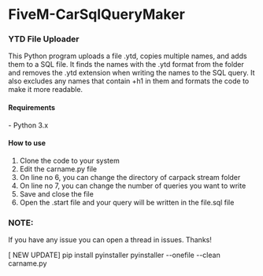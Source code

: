 # FiveM-CarSqlQueryMaker

<h3>YTD File Uploader</h3>
This Python program uploads a file .ytd, copies multiple names, and adds them to a SQL file. It finds the names with the .ytd format from the folder and removes the .ytd extension when writing the names to the SQL query. It also excludes any names that contain +h1 in them and formats the code to make it more readable.

<h4>Requirements</h4>
- Python 3.x

<h4>How to use</h4>

1. Clone the code to your system
2. Edit the carname.py file
3. On line no 6, you can change the directory of carpack stream folder
4. On line no 7, you can change the number of queries you want to write
6. Save and close the file
7. Open the .start file and your query will be written in the file.sql file

<b><h3>NOTE:</h3></b>
If you have any issue you can open a thread in issues.
Thanks!


[ NEW UPDATE]
pip install pyinstaller
pyinstaller --onefile --clean carname.py
